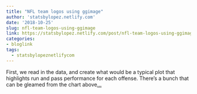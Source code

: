 ```yaml
---
title: "NFL team logos using ggimage"
author: 'statsbylopez.netlify.com'
date: '2018-10-25'
slug: nfl-team-logos-using-ggimage
link: https://statsbylopez.netlify.com/post/nfl-team-logos-using-ggimage/
categories:
- bloglink
tags:
  - statsbylopeznetlifycom
---
```


First, we read in the data, and create what would be a typical plot that highlights run and pass performance for each offense. There’s a bunch that can be gleamed from the chart above[... <i class="fas fa-external-link-alt"></i>](https://statsbylopez.netlify.com/post/nfl-team-logos-using-ggimage/)

